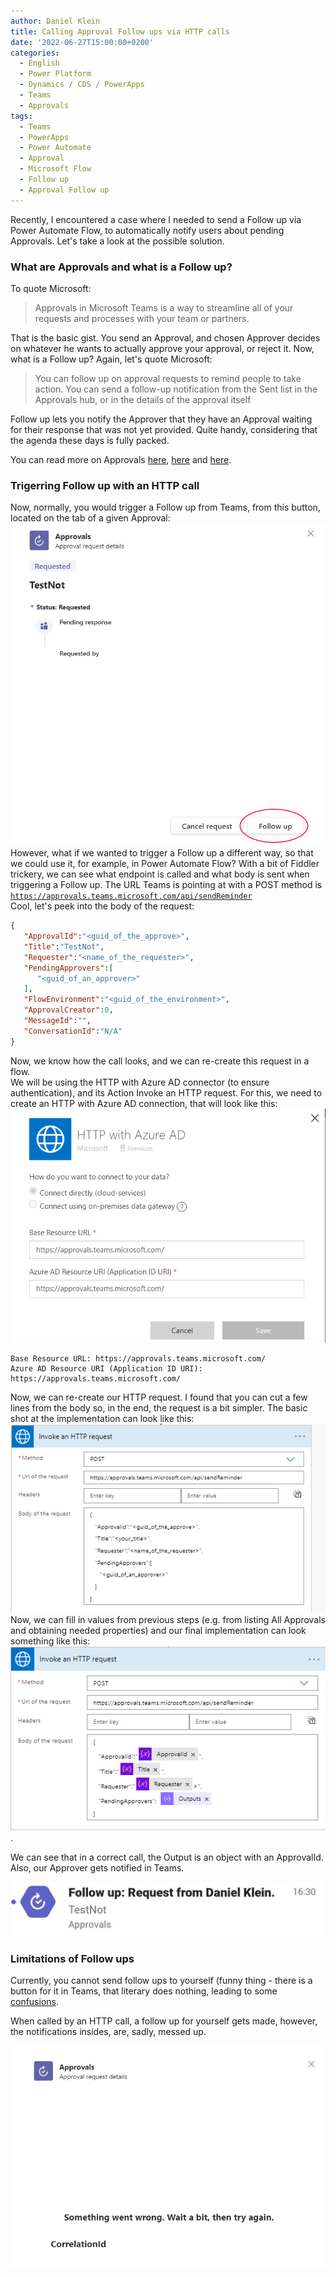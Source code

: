 ```yaml
---
author: Daniel Klein
title: Calling Approval Follow ups via HTTP calls
date: '2022-06-27T15:00:00+0200'
categories:
  - English
  - Power Platform
  - Dynamics / CDS / PowerApps
  - Teams
  - Approvals
tags:
  - Teams
  - PowerApps
  - Power Automate
  - Approval
  - Microsoft Flow
  - Follow up
  - Approval Follow up
---
```


Recently, I encountered a case where I needed to send a Follow up via Power Automate Flow, to automatically notify users about pending Approvals. Let's take a look at the possible solution.

### What are Approvals and what is a Follow up?
To quote Microsoft:
>Approvals in Microsoft Teams is a way to streamline all of your requests and processes with your team or partners.

That is the basic gist. You send an Approval, and chosen Approver decides on whatever he wants to actually approve your approval, or reject it. Now, what is a Follow up? Again, let's quote Microsoft:

>You can follow up on approval requests to remind people to take action. You can send a follow-up notification from the Sent list in the Approvals hub, or in the details of the approval itself

Follow up lets you notify the Approver that they have an Approval waiting for their response that was not yet provided. Quite handy, considering that the agenda these days is fully packed.

You can read more on Approvals [here](https://support.microsoft.com/en-us/office/what-is-approvals-a9a01c95-e0bf-4d20-9ada-f7be3fc283d3), [here](https://powerautomate.microsoft.com/en-us/connectors/details/shared_approvals/approvals/) and [here](https://support.microsoft.com/en-us/office/follow-up-on-your-approval-requests-in-teams-bb5206e9-407d-49fc-a136-c1e2a05a3ec9).

### Trigerring Follow up with an HTTP call
Now, normally, you would trigger a Follow up from Teams, from this button, located on the tab of a given Approval:
![FollowUpButton](/uploads/2022/06/2022-06-27-calling-approval-follow-ups-via-HTTP-calls-01.png) <br>
However, what if we wanted to trigger a Follow up a different way, so that we could use it, for example, in Power Automate Flow?
With a bit of Fiddler trickery, we can see what endpoint is called and what body is sent when triggering a Follow up. 
The URL Teams is pointing at with a POST method is <br>
<code>https://approvals.teams.microsoft.com/api/sendReminder</code><br>
Cool, let's peek into the body of the request:
```json
{
   "ApprovalId":"<guid_of_the_approve>", 
   "Title":"TestNot",
   "Requester":"<name_of_the_requester>",
   "PendingApprovers":[
      "<guid_of_an_approver>"
   ],
   "FlowEnvironment":"<guid_of_the_environment>",
   "ApprovalCreator":0,
   "MessageId":"",
   "ConversationId":"N/A"
}
```
Now, we know how the call looks, and we can re-create this request in a flow. <br>
We will be using the HTTP with Azure AD connector (to ensure authentication), and its Action Invoke an HTTP request. For this, we need to create an HTTP with Azure AD connection, that will look like this: <br>
![Connections](/uploads/2022/06/2022-06-27-calling-approval-follow-ups-via-HTTP-calls-02.png)

```
Base Resource URL: https://approvals.teams.microsoft.com/
Azure AD Resource URI (Application ID URI): https://approvals.teams.microsoft.com/
```
Now, we can re-create our HTTP request. I found that you can cut a few lines from the body so, in the end, the request is a bit simpler.
The basic shot at the implementation can look like this: <br>
![FirstImplemantation](/uploads/2022/06/2022-06-27-calling-approval-follow-ups-via-HTTP-calls-05.png)
Now, we can fill in values from previous steps (e.g. from listing All Approvals and obtaining needed properties) and our final implementation can look something like this:<br>
![Final](/uploads/2022/06/2022-06-27-calling-approval-follow-ups-via-HTTP-calls-06.png).

We can see that in a correct call, the Output is an object with an ApprovalId.
Also, our Approver gets notified in Teams. 

![Notified](/uploads/2022/06/2022-06-27-calling-approval-follow-ups-via-HTTP-calls-04.png)

### Limitations of Follow ups

Currently, you cannot send follow ups to yourself (funny thing - there is a button for it in Teams, that literary does nothing, leading to some [confusions](https://powerusers.microsoft.com/t5/General-Power-Automate/Approval-App-Follow-up-button-does-nothing/td-p/1184418).

When called by an HTTP call, a follow up for yourself gets made, however, the notifications insides, are, sadly, messed up. 

![MessedUp](/uploads/2022/06/2022-06-27-calling-approval-follow-ups-via-HTTP-calls-03.png)